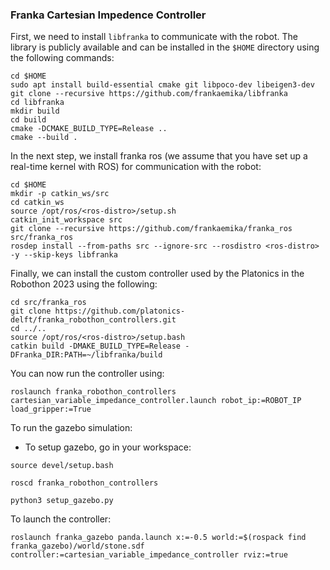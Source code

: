 ### Franka Cartesian Impedence Controller
First, we need to install `libfranka` to communicate with the robot. The library is publicly available and can be installed in the `$HOME` directory using the following commands:

```
cd $HOME
sudo apt install build-essential cmake git libpoco-dev libeigen3-dev
git clone --recursive https://github.com/frankaemika/libfranka
cd libfranka
mkdir build
cd build
cmake -DCMAKE_BUILD_TYPE=Release ..
cmake --build .
```

In the next step, we install franka ros (we assume that you have set up a real-time kernel with ROS) for communication with the robot:

```
cd $HOME
mkdir -p catkin_ws/src
cd catkin_ws
source /opt/ros/<ros-distro>/setup.sh
catkin_init_workspace src
git clone --recursive https://github.com/frankaemika/franka_ros src/franka_ros
rosdep install --from-paths src --ignore-src --rosdistro <ros-distro> -y --skip-keys libfranka
```

Finally, we can install the custom controller used by the Platonics in the Robothon 2023 using the following:

```
cd src/franka_ros
git clone https://github.com/platonics-delft/franka_robothon_controllers.git
cd ../..
source /opt/ros/<ros-distro>/setup.bash
catkin build -DMAKE_BUILD_TYPE=Release -DFranka_DIR:PATH=~/libfranka/build
```
You can now run the controller using:

```
roslaunch franka_robothon_controllers cartesian_variable_impedance_controller.launch robot_ip:=ROBOT_IP load_gripper:=True
```

To run the gazebo simulation:

- To setup gazebo, go in your workspace: 
  
```
source devel/setup.bash

roscd franka_robothon_controllers

python3 setup_gazebo.py
```
To launch the controller: 
```
roslaunch franka_gazebo panda.launch x:=-0.5 world:=$(rospack find franka_gazebo)/world/stone.sdf controller:=cartesian_variable_impedance_controller rviz:=true
```
